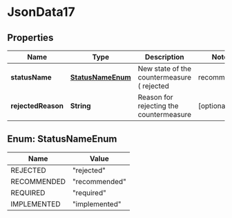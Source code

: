 
# JsonData17

## Properties
Name | Type | Description | Notes
------------ | ------------- | ------------- | -------------
**statusName** | [**StatusNameEnum**](#StatusNameEnum) | New state of the countermeasure ( rejected | recommended | required | implemented ) |  [optional]
**rejectedReason** | **String** | Reason for rejecting the countermeasure |  [optional]


<a name="StatusNameEnum"></a>
## Enum: StatusNameEnum
Name | Value
---- | -----
REJECTED | &quot;rejected&quot;
RECOMMENDED | &quot;recommended&quot;
REQUIRED | &quot;required&quot;
IMPLEMENTED | &quot;implemented&quot;



